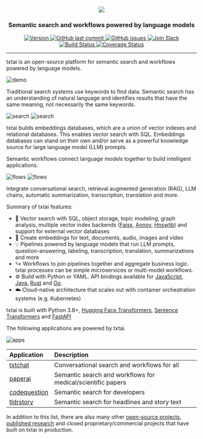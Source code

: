 #

<p align="center">
    <img src="https://raw.githubusercontent.com/neuml/txtai/master/logo.png"/>
</p>

<h3 align="center">
    <p>Semantic search and workflows powered by language models</p>
</h3>

<p align="center">
    <a href="https://github.com/neuml/txtai/releases">
        <img src="https://img.shields.io/github/release/neuml/txtai.svg?style=flat&color=success" alt="Version"/>
    </a>
    <a href="https://github.com/neuml/txtai">
        <img src="https://img.shields.io/github/last-commit/neuml/txtai.svg?style=flat&color=blue" alt="GitHub last commit"/>
    </a>
    <a href="https://github.com/neuml/txtai/issues">
        <img src="https://img.shields.io/github/issues/neuml/txtai.svg?style=flat&color=success" alt="GitHub issues"/>
    </a>
    <a href="https://join.slack.com/t/txtai/shared_invite/zt-1cagya4yf-DQeuZbd~aMwH5pckBU4vPg">
        <img src="https://img.shields.io/badge/slack-join-blue?style=flat&logo=slack&logocolor=white" alt="Join Slack"/>
    </a>
    <a href="https://github.com/neuml/txtai/actions?query=workflow%3Abuild">
        <img src="https://github.com/neuml/txtai/workflows/build/badge.svg" alt="Build Status"/>
    </a>
    <a href="https://coveralls.io/github/neuml/txtai?branch=master">
        <img src="https://img.shields.io/coverallsCoverage/github/neuml/txtai" alt="Coverage Status">
    </a>
</p>

-------------------------------------------------------------------------------------------------------------------------------------------------------

txtai is an open-source platform for semantic search and workflows powered by language models.

![demo](https://raw.githubusercontent.com/neuml/txtai/master/demo.gif)

Traditional search systems use keywords to find data. Semantic search has an understanding of natural language and identifies results that have the same meaning, not necessarily the same keywords.

![search](images/search.png#only-light)
![search](images/search-dark.png#only-dark)

txtai builds embeddings databases, which are a union of vector indexes and relational databases. This enables vector search with SQL. Embeddings databases can stand on their own and/or serve as a powerful knowledge source for large language model (LLM) prompts.

Semantic workflows connect language models together to build intelligent applications.

![flows](images/flows.png#only-light)
![flows](images/flows-dark.png#only-dark)

Integrate conversational search, retrieval augmented generation (RAG), LLM chains, automatic summarization, transcription, translation and more.

Summary of txtai features:

- 🔎 Vector search with SQL, object storage, topic modeling, graph analysis, multiple vector index backends ([Faiss](https://github.com/facebookresearch/faiss), [Annoy](https://github.com/spotify/annoy), [Hnswlib](https://github.com/nmslib/hnswlib)) and support for external vector databases
- 📄 Create embeddings for text, documents, audio, images and video
- 💡 Pipelines powered by language models that run LLM prompts, question-answering, labeling, transcription, translation, summarizations and more
- ↪️️ Workflows to join pipelines together and aggregate business logic. txtai processes can be simple microservices or multi-model workflows.
- ⚙️ Build with Python or YAML. API bindings available for [JavaScript](https://github.com/neuml/txtai.js), [Java](https://github.com/neuml/txtai.java), [Rust](https://github.com/neuml/txtai.rs) and [Go](https://github.com/neuml/txtai.go).
- ☁️ Cloud-native architecture that scales out with container orchestration systems (e.g. Kubernetes)

txtai is built with Python 3.8+, [Hugging Face Transformers](https://github.com/huggingface/transformers), [Sentence Transformers](https://github.com/UKPLab/sentence-transformers) and [FastAPI](https://github.com/tiangolo/fastapi)

The following applications are powered by txtai. 

![apps](https://raw.githubusercontent.com/neuml/txtai/master/apps.jpg)

| Application  | Description  |
|:----------|:-------------|
| [txtchat](https://github.com/neuml/txtchat) | Conversational search and workflows for all |
| [paperai](https://github.com/neuml/paperai) | Semantic search and workflows for medical/scientific papers |
| [codequestion](https://github.com/neuml/codequestion) | Semantic search for developers |
| [tldrstory](https://github.com/neuml/tldrstory) | Semantic search for headlines and story text |

In addition to this list, there are also many other [open-source projects](https://github.com/neuml/txtai/network/dependents), [published research](https://scholar.google.com/scholar?q=txtai&hl=en&as_ylo=2022) and closed proprietary/commercial projects that have built on txtai in production.

